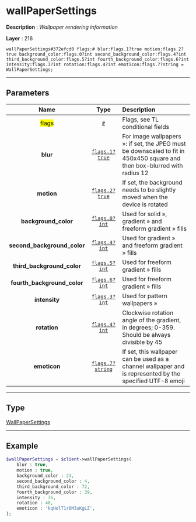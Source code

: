 # wallPaperSettings

**Description** : *Wallpaper rendering information*

**Layer** : 216

```tl
wallPaperSettings#372efcd0 flags:# blur:flags.1?true motion:flags.2?true background_color:flags.0?int second_background_color:flags.4?int third_background_color:flags.5?int fourth_background_color:flags.6?int intensity:flags.3?int rotation:flags.4?int emoticon:flags.7?string = WallPaperSettings;
```

---

## Parameters

| Name | Type | Description |
| :---: | :---: | :--- |
| <mark>flags</mark> | [`#`](type/#) | Flags, see TL conditional fields |
| **blur** | [`flags.1?true`](type/true) | For image wallpapers »: if set, the JPEG must be downscaled to fit in 450x450 square and then box-blurred with radius 12 |
| **motion** | [`flags.2?true`](type/true) | If set, the background needs to be slightly moved when the device is rotated |
| **background_color** | [`flags.0?int`](type/int) | Used for solid », gradient » and freeform gradient » fills |
| **second_background_color** | [`flags.4?int`](type/int) | Used for gradient » and freeform gradient » fills |
| **third_background_color** | [`flags.5?int`](type/int) | Used for freeform gradient » fills |
| **fourth_background_color** | [`flags.6?int`](type/int) | Used for freeform gradient » fills |
| **intensity** | [`flags.3?int`](type/int) | Used for pattern wallpapers » |
| **rotation** | [`flags.4?int`](type/int) | Clockwise rotation angle of the gradient, in degrees; 0-359. Should be always divisible by 45 |
| **emoticon** | [`flags.7?string`](type/string) | If set, this wallpaper can be used as a channel wallpaper and is represented by the specified UTF-8 emoji |

---

## Type

[WallPaperSettings](type/WallPaperSettings)

---

## Example

```php
$wallPaperSettings = $client->wallPaperSettings(
	blur : true,
	motion : true,
	background_color : 21,
	second_background_color : 4,
	third_background_color : 72,
	fourth_background_color : 39,
	intensity : 36,
	rotation : 48,
	emoticon : 'kqHolT1r8M3uKgLZ',
);
```